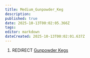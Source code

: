 ```yaml
---
title: Medium_Gunpowder_Keg
description: 
published: true
date: 2025-10-13T00:02:05.366Z
tags: 
editor: markdown
dateCreated: 2025-10-13T00:02:01.637Z
---
```


1.  REDIRECT [Gunpowder Kegs](Gunpowder_Kegs "wikilink")